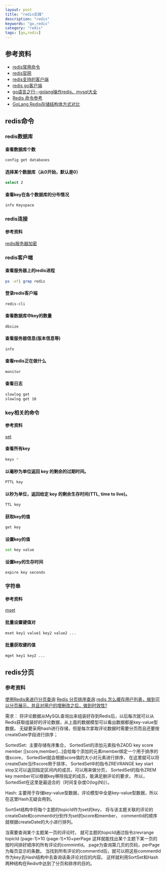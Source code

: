 ```yaml
---
layout: post
title: "redis实践"
description: "redis"
keywords: "go,redis"
category: "redis"
tags: [go,redis]
---
```


## 参考资料
- [redis常用命令](https://www.cnblogs.com/web424/p/6802587.html)
- [redis官网](https://redis.io/commands)
- [redis支持的客户端](https://www.redis.net.cn/clients/#go)
- [redis go客户端](https://github.com/gomodule/redigo)
- [go语言之行--golang操作redis、mysql大全](https://www.cnblogs.com/wdliu/p/9330278.html)
- [Redis 命令参考](http://doc.redisfans.com/)
- [GoLang Redis存储结构体方式对比](https://www.jianshu.com/p/a0ce482ac4ea)


## redis命令

### redis数据库

#### 查看数据库个数
```bash
config get databases
```

#### 选择某个数据库（从0开始，默认是0）
```bash
select 2
```

#### 查看key在各个数据库的分布情况
```bash
info Keyspace
```

### redis连接
#### 参考资料
[redis服务器加密](http://doc.redisfans.com/connection/auth.html)

### redis客户端

#### 查看服务器上的redis进程
```bash
ps -ef| grep redis
```
#### 登录redis客户端
```bash
redis-cli
```
#### 查看数据库中key的数量
```bash
dbsize
```
#### 查看服务器信息(版本信息等)
```bash
info
```
#### 查看redis正在做什么
```bash
monitor
```
#### 查看日志
```bash
slowlog get
slowlog get 10
```

### key相关的命令
#### 参考资料
[set](http://doc.redisfans.com/string/set.html)

#### 查看所有key
```bash
keys *
```

#### 以毫秒为单位返回 key 的剩余的过期时间。
```bash
PTTL key 
```

#### 以秒为单位，返回给定 key 的剩余生存时间(TTL, time to live)。
```bash
TTL key 
```
#### 获取key的值
```bash
get key
```
#### 设置key的值
```bash
set key value
```
#### 设置key的生存时间
```bash
expire key seconds
```

### 字符串
#### 参考资料
[mset](http://doc.redisfans.com/string/mset.html)

#### 批量设置键值对
```bash
mset key1 value1 key2 value2 ...
```

#### 批量获取键的值
```bash
mget key1 key2 ...
```

## redis分页
### 参考资料
[使用Redis来进行分页查询](https://blog.csdn.net/hadoopxsy/article/details/80009413)
[Redis 分页排序查询](https://blog.csdn.net/jack85986370/article/details/51483872)
[redis 怎么缓存用户列表，做到可以分页展示，并且对用户的增删改之后，做到时效性?](https://www.zhihu.com/question/28514224/answer/384341520)


需求：
将评论数据从MySQL查询出来组装好存到Redis后，以后每次就可以从Redis获取组装好的评论数据，从上面的数据模型可以看出数据都是key-value型数据，
无疑要采用hash进行存储，但是每次拿取评论数据时需要分页而且还要按createDate字段进行排序；

SortedSet: 
主要存储有序集合，
SortedSet的添加元素指令ZADD key score member [[score,member]…]会给每个添加的元素member绑定一个用于排序的值score，
SortedSet就会根据score值的大小对元素进行排序，
在这里就可以将createDate当作score用于排序，
SortedSet中的指令ZREVRANGE key start stop又可以返回指定区间内的成员，可以用来做分页，
SortedSet的指令ZREM key member可以根据key移除指定的成员，能满足删评论的要求，
所以，SortedSet在这里是最适合的（时间复杂度O(log(N))）。

Hash: 
主要用于存储key-value型数据，评论模型中全是key-value型数据，所以在这里Hash无疑会用到。

SortSet结构中将每个主题的topicId作为set的key，
将与该主题关联的评论的createDate和commentId分别作为set的score和member，
commentId的顺序就根据createDate的大小进行排列。

当需要查询某个主题某一页的评论时，
就可主题的topicId通过指令zrevrange topicId (page-1)×10 (page-1)×10+perPage
这样就能找出某个主题下某一页的按时间排好顺序的所有评论的commintId。
page为查询第几页的页码，perPage为每页显示的条数。
当找到所有评论的commentId后，就可以把这些commentId作为key去Hash结构中去查询该条评论对应的内容。
这样就利用SortSet和Hash两种结构在Redis中达到了分页和排序的目的。



